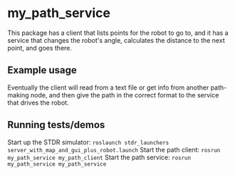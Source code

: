 # my_path_service
This package has a client that lists points for the robot to go to, and it has a service that changes the robot's angle, calculates the distance to the next point, and goes there.

## Example usage
Eventually the client will read from a text file or get info from another path-making node, and then give the path in the correct format to the service that drives the robot.

## Running tests/demos
Start up the STDR simulator:
`roslaunch stdr_launchers server_with_map_and_gui_plus_robot.launch`
Start the path client:
 `rosrun my_path_service my_path_client`
Start the path service:
`rosrun my_path_service my_path_service`


